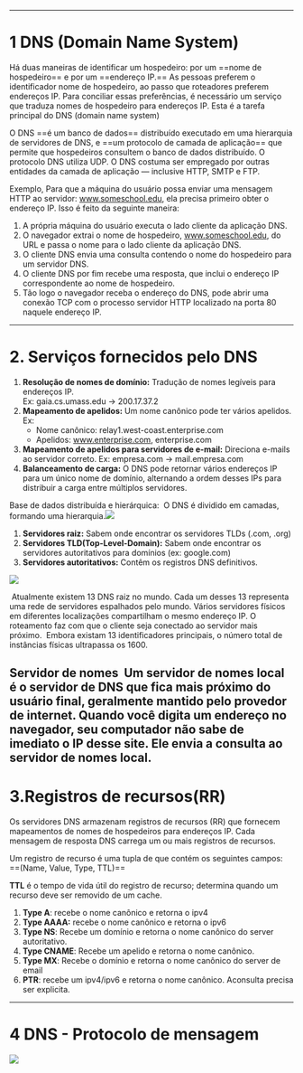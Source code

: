 
---
# 1 DNS (Domain Name System)

Há duas maneiras de identificar um hospedeiro: por um ==nome de hospedeiro== e por um ==endereço IP.== As pessoas preferem o identificador nome de hospedeiro, ao passo que roteadores preferem endereços IP. Para conciliar essas preferências, é necessário um serviço que traduza nomes de hospedeiro para endereços IP. Esta é a tarefa principal do DNS (domain name system) 

O DNS ==é um banco de dados== distribuído executado em uma hierarquia de servidores de DNS, e ==um protocolo de camada de aplicação== que permite que hospedeiros consultem o banco de dados distribuído. O protocolo DNS utiliza UDP. O DNS costuma ser empregado por outras entidades da camada de aplicação — inclusive HTTP, SMTP e FTP.

Exemplo, Para que a máquina do usuário possa enviar uma mensagem HTTP ao servidor: www.someschool.edu, ela precisa primeiro obter o endereço IP. Isso é feito da seguinte maneira: 
1. A própria máquina do usuário executa o lado cliente da aplicação DNS. 
2. O navegador extrai o nome de hospedeiro, www.someschool.edu, do URL e passa o nome para o lado cliente da aplicação DNS. 
3. O cliente DNS envia uma consulta contendo o nome do hospedeiro para um servidor DNS. 
4. O cliente DNS por fim recebe uma resposta, que inclui o endereço IP correspondente ao nome de hospedeiro. 
5. Tão logo o navegador receba o endereço do DNS, pode abrir uma conexão TCP com o processo servidor HTTP localizado na porta 80 naquele endereço IP.
  
---
# 2. Serviços fornecidos pelo DNS

1. **Resolução de nomes de domínio:** Tradução de nomes legíveis para endereços IP.  
    Ex: gaia.cs.umass.edu → 200.17.37.2
2. **Mapeamento de apelidos:** Um nome canônico pode ter vários apelidos. Ex: 
	- Nome canônico: relay1.west-coast.enterprise.com
	- Apelidos: www.enterprise.com, enterprise.com
3. **Mapeamento de apelidos para servidores de e-mail:** Direciona e-mails ao servidor correto. Ex: empresa.com → mail.empresa.com
4. **Balanceamento de carga:** O DNS pode retornar vários endereços IP para um único nome de domínio, alternando a ordem desses IPs para distribuir a carga entre múltiplos servidores.  

Base de dados distribuída e hierárquica:  O DNS é dividido em camadas, formando uma hierarquia.![](https://lh7-rt.googleusercontent.com/docsz/AD_4nXf1kCPoUnJMxtbjf7Rl7DQz4SarLgvt-fevAXbitRFqyI__NfNkSoVKCGKF2QBqjDLqYUBBoEiASABPG5439WTUY437KBTDwy21EgEAF7V52258iyiVu8PMwAgg96G1Gqo8-zpJpw?key=HrOhHC0_-ked6RNCpQ0o3PZn)
1. **Servidores raiz:** Sabem onde encontrar os servidores TLDs (.com, .org)
2. **Servidores TLD(Top-Level-Domain):** Sabem onde encontrar os servidores autoritativos para domínios (ex: google.com)
3. **Servidores autoritativos:** Contêm os registros DNS definitivos.  
  
![](https://lh7-rt.googleusercontent.com/docsz/AD_4nXc13MwakxHmnjm7iRHQIwIXgrAN-a4C2pNu0AeWsPK3JhfGNRSpAPX_vSRaD7VMpswNIRzCvOFFyX6UbPB9iCxOc35nSa2e4PlHD9hHYUoPkhJDkTihDwf1HczLxFVG20eQ6w898A?key=HrOhHC0_-ked6RNCpQ0o3PZn)  

 Atualmente existem 13 DNS raiz no mundo. Cada um desses 13 representa uma rede de servidores espalhados pelo mundo. Vários servidores físicos em diferentes localizações compartilham o mesmo endereço IP. O roteamento faz com que o cliente seja conectado ao servidor mais próximo.  Embora existam 13 identificadores principais, o número total de instâncias físicas ultrapassa os 1600.

**Servidor de nomes**
 Um servidor de nomes local é o servidor de DNS que fica mais próximo do usuário final, geralmente mantido pelo provedor de internet. Quando você digita um endereço no navegador, seu computador não sabe de imediato o IP desse site. Ele envia a consulta ao servidor de nomes local.
 
---
# **3.Registros de recursos(RR)**
Os servidores DNS armazenam registros de recursos (RR) que fornecem mapeamentos de nomes de hospedeiros para endereços IP. Cada mensagem de resposta DNS carrega um ou mais registros de recursos. 

Um registro de recurso é uma tupla de  que contém os seguintes campos: ==(Name, Value, Type, TTL)==

**TTL** é o tempo de vida útil do registro de recurso; determina quando um recurso deve ser removido de um cache. 

1. **Type A**: recebe o nome canônico e retorna o ipv4
2. **Type AAAA:** recebe o nome canônico e retorna o ipv6
3. **Type NS**: Recebe um domínio e retorna o nome canônico do server  autoritativo.
4. **Type CNAME**: Recebe um apelido e retorna o nome canônico.
5. **Type MX**:  Recebe o domínio e retorna o nome canônico do server de email 
6. **PTR**: recebe um ipv4/ipv6 e retorna o nome canônico. Aconsulta precisa ser explicita.

___
# 4 **DNS - Protocolo de mensagem**

![](https://lh7-rt.googleusercontent.com/docsz/AD_4nXeFlyt4CkUZKCo75XcWVH4Ks02zOnnJI46ZXkjTm2IzybuvzELRDs-ifIkRVDYmcbV210mkRzQ98TRhCJazDWJnnfDprOMhLpX0yUlTJZjiV2atu13e6I7YKAWNgB9y5E23kh0i?key=HrOhHC0_-ked6RNCpQ0o3PZn)
  
  
  
  
  
  
